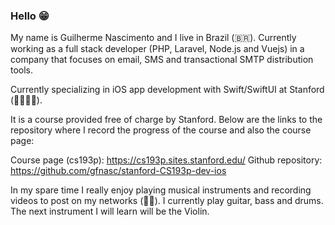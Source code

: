 ### Hello :grin:

My name is Guilherme Nascimento and I live in Brazil (🇧🇷). Currently working as a full stack developer (PHP, Laravel, Node.js and Vuejs) in a company that focuses on email, SMS and transactional SMTP distribution tools.

Currently specializing in iOS app development with Swift/SwiftUI at Stanford (👨🏻‍💻📲).

It is a course provided free of charge by Stanford. Below are the links to the repository where I record the progress of the course and also the course page:

Course page (cs193p): <https://cs193p.sites.stanford.edu/>
Github repository: <https://github.com/gfnasc/stanford-CS193p-dev-ios>

In my spare time I really enjoy playing musical instruments and recording videos to post on my networks (🎸🎥). I currently play guitar, bass and drums. The next instrument I will learn will be the Violin.
